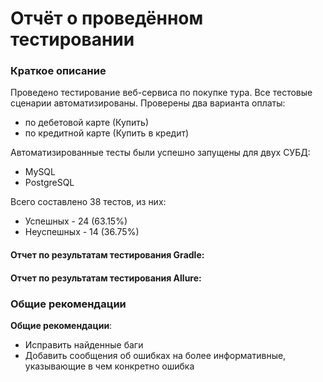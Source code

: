 # Отчёт о проведённом тестировании

### Краткое описание

Проведено тестирование веб-сервиса по покупке тура. Все тестовые сценарии автоматизированы. Проверены два варианта
оплаты:

- по дебетовой карте (Купить)
- по кредитной карте (Купить в кредит)

Автоматизированные тесты были успешно запущены для двух СУБД:

- MySQL
- PostgreSQL

Всего составлено 38 тестов, из них:

- Успешных - 24 (63.15%)
- Неуспешных - 14 (36.75%)

#### Отчет по результатам тестирования Gradle:
 

#### Отчет по результатам тестирования Allure:
 


### Общие рекомендации

**Общие рекомендации**:

* Исправить найденные баги
* Добавить сообщения об ошибках на более информативные, указывающие в чем конкретно ошибка
